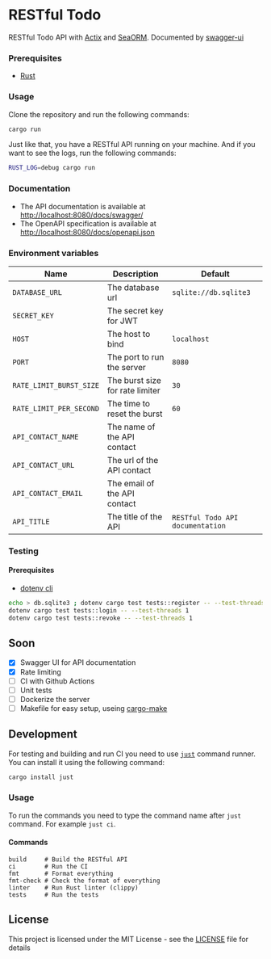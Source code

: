 # RESTful Todo
RESTful Todo API with [Actix](https://actix.rs) and [SeaORM](https://www.sea-ql.org/). Documented by [swagger-ui](https://swagger.io/)

### Prerequisites
- [Rust](https://www.rust-lang.org/tools/install)

### Usage
Clone the repository and run the following commands:
```bash
cargo run
```
Just like that, you have a RESTful API running on your machine.
And if you want to see the logs, run the following commands:
```bash
RUST_LOG=debug cargo run
```

### Documentation
- The API documentation is available at [http://localhost:8080/docs/swagger/](http://localhost:8080/docs/swagger/)
- The OpenAPI specification is available at [http://localhost:8080/docs/openapi.json](http://localhost:8080/docs/openapi.json)

### Environment variables
<!-- Table of enviroment variables -->
| Name | Description | Default |
| --- | --- | --- |
| `DATABASE_URL` | The database url | `sqlite://db.sqlite3` |
| `SECRET_KEY` | The secret key for JWT | ` ` |
| `HOST` | The host to bind | `localhost` |
| `PORT` | The port to run the server | `8080` |
| `RATE_LIMIT_BURST_SIZE` | The burst size for rate limiter | `30` |
| `RATE_LIMIT_PER_SECOND` | The time to reset the burst | `60` |
| `API_CONTACT_NAME` | The name of the API contact | ` ` |
| `API_CONTACT_URL` | The url of the API contact | ` ` |
| `API_CONTACT_EMAIL` | The email of the API contact | ` ` |
| `API_TITLE` | The title of the API | `RESTful Todo API documentation` |

### Testing
#### Prerequisites
- [dotenv cli](https://pypi.org/project/python-dotenv/)
```bash
echo > db.sqlite3 ; dotenv cargo test tests::register -- --test-threads 1
dotenv cargo test tests::login -- --test-threads 1
dotenv cargo test tests::revoke -- --test-threads 1
```

## Soon
- [X] Swagger UI for API documentation
- [X] Rate limiting
- [ ] CI with Github Actions
- [ ] Unit tests
- [ ] Dockerize the server
- [ ] Makefile for easy setup, useing [cargo-make](https://github.com/sagiegurari/cargo-make)

## Development
For testing and building and run CI you need to use [`just`](https://github.com/casey/just) command runner. You can install it using the following command:
```bash
cargo install just
```
### Usage
To run the commands you need to type the command name after `just` command. For example `just ci`.
#### Commands
```
build     # Build the RESTful API
ci        # Run the CI
fmt       # Format everything
fmt-check # Check the format of everything
linter    # Run Rust linter (clippy)
tests     # Run the tests
```

## License
This project is licensed under the MIT License - see the [LICENSE](LICENSE) file for details
